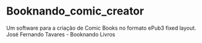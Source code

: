 # Booknando_comic_creator

Um software para a criação de Comic Books no formato ePub3 fixed layout.
José Fernando Tavares - Booknando Livros
